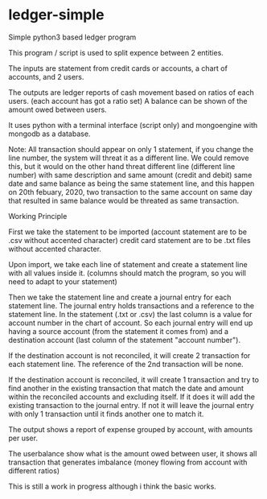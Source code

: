# ledger-simple
Simple python3 based ledger program

This program / script is used to split expence between 2 entities.

The inputs are statement from credit cards or accounts, a chart of accounts, and 2 users.

The outputs are ledger reports of cash movement based on ratios of each users. (each account has got a ratio set)
A balance can be shown of the amount owed between users.

It uses python with a terminal interface (script only) and mongoengine with mongodb as a database.

Note: All transaction should appear on only 1 statement, if you change the line number, the system will threat it as a different line. We could remove this, but it would on the other hand threat different line (different line number) with same description and same amount (credit and debit) same date and same balance as being the same statement line, and this happen on 20th febuary, 2020, two transaction to the same account on same day that resulted in same balance would be threated as same transaction.

Working Principle

First we take the statement to be imported (account statement are to be .csv without accented character)
credit card statement are to be .txt files without accented character.

Upon import, we take each line of statement and create a statement line with all values inside it. (columns should match the program, so you will need to adapt to your statement)

Then we take the statement line and create a journal entry for each statement line. The journal entry holds transactions and a reference to the statement line. In the statement (.txt or .csv) the last column is a value for account number in the chart of account. So each journal entry will end up having a source account (from the statement it comes from) and a destination account (last column of the statement "account number").

If the destination account is not reconciled, it will create 2 transaction for each statement line. The reference of the 2nd transaction will be none.

If the destination account is reconciled, it will create 1 transaction and try to find another in the existing transaction that match the date and amount within the reconciled accounts and excluding itself. If it does it will add the existing transaction to the journal entry. If not it will leave the journal entry with only 1 transaction until it finds another one to match it. 

The output shows a report of expense grouped by account, with amounts per user. 

The userbalance show what is the amount owed between user, it shows all transaction that generates imbalance (money flowing from account with different ratios)

This is still a work in progress although i think the basic works.